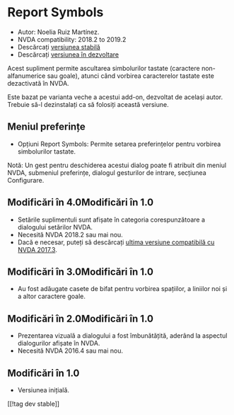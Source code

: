 # Report Symbols #

*	Autor: Noelia Ruiz Martínez.
*	NVDA compatibility: 2018.2 to 2019.2
*	Descărcați [versiunea stabilă][1]
*	Descărcați [versiunea în dezvoltare][2]

Acest supliment permite ascultarea simbolurilor tastate (caractere
non-alfanumerice sau goale), atunci când vorbirea caracterelor tastate este
dezactivată în NVDA.

Este bazat pe varianta veche a acestui add-on, dezvoltat de același
autor. Trebuie să-l dezinstalați ca să folosiți această versiune.

## Meniul preferințe ##
*	Opțiuni Report Symbols: Permite setarea preferințelor pentru vorbirea
  simbolurilor tastate.

Notă: Un gest pentru deschiderea acestui dialog poate fi atribuit din meniul
NVDA, submeniul preferințe, dialogul gesturilor de intrare, secțiunea
Configurare.

## Modificări în 4.0Modificări în 1.0 ##
* Setările suplimentuli sunt afișate în categoria corespunzătoare a
  dialogului setărilor NVDA.
* Necesită NVDA 2018.2 sau mai nou.
* Dacă e necesar, puteți să descărcați [ultima versiune compatibilă cu NVDA
  2017.3][3].

## Modificări în 3.0Modificări în 1.0 ##
* Au fost adăugate casete de bifat pentru vorbirea spațiilor, a liniilor noi
  și a altor caractere goale.

## Modificări în 2.0Modificări în 1.0 ##
*	Prezentarea vizuală a dialogului a fost îmbunătățită, aderând la aspectul
  dialogurilor afișate în NVDA.
*	Necesită NVDA 2016.4 sau mai nou.

## Modificări în 1.0 ##
*	Versiunea inițială.


[[!tag dev stable]]

[1]: https://addons.nvda-project.org/files/get.php?file=rsy

[2]: https://addons.nvda-project.org/files/get.php?file=rsy-dev

[3]: https://addons.nvda-project.org/files/get.php?file=rsy-o
